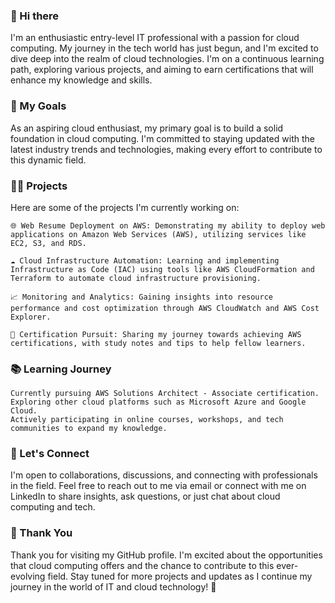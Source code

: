 ### 👋 Hi there 
I'm an enthusiastic entry-level IT professional with a passion for cloud computing. My journey in the tech world has just begun, and I'm excited to dive deep into the realm of cloud technologies. I'm on a continuous learning path, exploring various projects, and aiming to earn certifications that will enhance my knowledge and skills.

### 🚀 My Goals

As an aspiring cloud enthusiast, my primary goal is to build a solid foundation in cloud computing. I'm committed to staying updated with the latest industry trends and technologies, making every effort to contribute to this dynamic field.

### 👨‍💻 Projects

Here are some of the projects I'm currently working on:

    🌐 Web Resume Deployment on AWS: Demonstrating my ability to deploy web applications on Amazon Web Services (AWS), utilizing services like EC2, S3, and RDS.

    ☁️ Cloud Infrastructure Automation: Learning and implementing Infrastructure as Code (IAC) using tools like AWS CloudFormation and Terraform to automate cloud infrastructure provisioning.

    📈 Monitoring and Analytics: Gaining insights into resource performance and cost optimization through AWS CloudWatch and AWS Cost Explorer.

    🚀 Certification Pursuit: Sharing my journey towards achieving AWS certifications, with study notes and tips to help fellow learners.

### 📚 Learning Journey

    Currently pursuing AWS Solutions Architect - Associate certification.
    Exploring other cloud platforms such as Microsoft Azure and Google Cloud.
    Actively participating in online courses, workshops, and tech communities to expand my knowledge.

### 🤝 Let's Connect

I'm open to collaborations, discussions, and connecting with professionals in the field. Feel free to reach out to me via email or connect with me on LinkedIn to share insights, ask questions, or just chat about cloud computing and tech.

### 🙏 Thank You

Thank you for visiting my GitHub profile. I'm excited about the opportunities that cloud computing offers and the chance to contribute to this ever-evolving field. Stay tuned for more projects and updates as I continue my journey in the world of IT and cloud technology! 🌟

<!--
**isaacyampo/isaacyampo** is a ✨ _special_ ✨ repository because its `README.md` (this file) appears on your GitHub profile.

Here are some ideas to get you started:

- 🔭 I’m currently working on ...
- 🌱 I’m currently learning ...
- 👯 I’m looking to collaborate on ...
- 🤔 I’m looking for help with ...
- 💬 Ask me about ...
- 📫 How to reach me: ...
- 😄 Pronouns: ...
- ⚡ Fun fact: ...
-->
